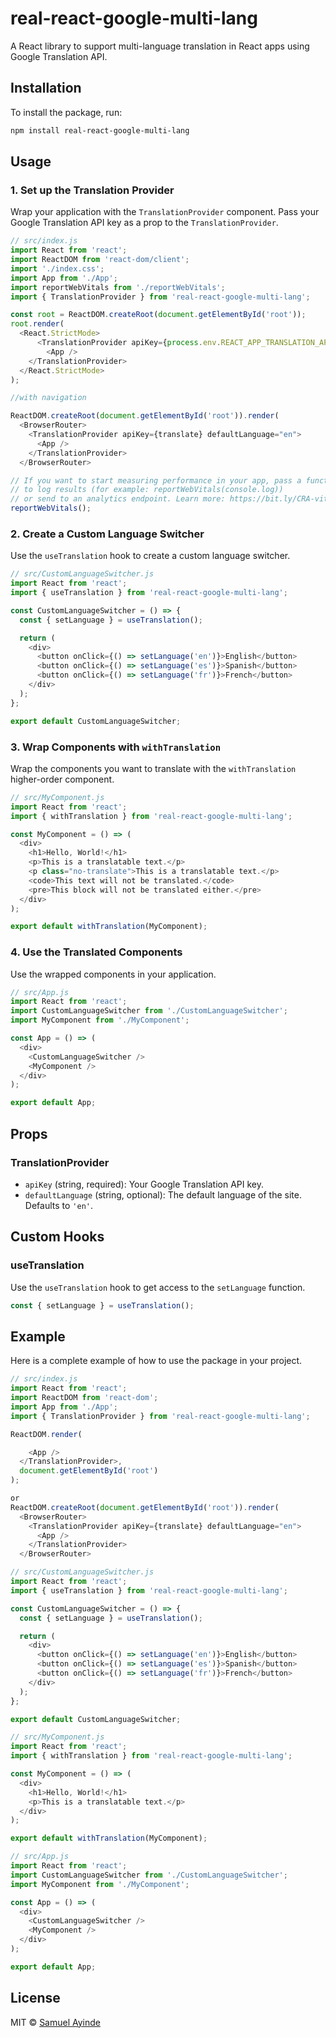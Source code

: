 # real-react-google-multi-lang

A React library to support multi-language translation in React apps using Google Translation API.

## Installation

To install the package, run:

```bash
npm install real-react-google-multi-lang
```

## Usage

### 1. Set up the Translation Provider

Wrap your application with the `TranslationProvider` component. Pass your Google Translation API key as a prop to the `TranslationProvider`.

```javascript
// src/index.js
import React from 'react';
import ReactDOM from 'react-dom/client';
import './index.css';
import App from './App';
import reportWebVitals from './reportWebVitals';
import { TranslationProvider } from 'real-react-google-multi-lang';

const root = ReactDOM.createRoot(document.getElementById('root'));
root.render(
  <React.StrictMode>
      <TranslationProvider apiKey={process.env.REACT_APP_TRANSLATION_API} defaultLanguage="en">
        <App />
    </TranslationProvider>
  </React.StrictMode>
);

//with navigation

ReactDOM.createRoot(document.getElementById('root')).render(
  <BrowserRouter>
    <TranslationProvider apiKey={translate} defaultLanguage="en">
      <App />
    </TranslationProvider>
  </BrowserRouter>

// If you want to start measuring performance in your app, pass a function
// to log results (for example: reportWebVitals(console.log))
// or send to an analytics endpoint. Learn more: https://bit.ly/CRA-vitals
reportWebVitals();

```

### 2. Create a Custom Language Switcher

Use the `useTranslation` hook to create a custom language switcher.

```javascript
// src/CustomLanguageSwitcher.js
import React from 'react';
import { useTranslation } from 'real-react-google-multi-lang';

const CustomLanguageSwitcher = () => {
  const { setLanguage } = useTranslation();

  return (
    <div>
      <button onClick={() => setLanguage('en')}>English</button>
      <button onClick={() => setLanguage('es')}>Spanish</button>
      <button onClick={() => setLanguage('fr')}>French</button>
    </div>
  );
};

export default CustomLanguageSwitcher;
```

### 3. Wrap Components with `withTranslation`

Wrap the components you want to translate with the `withTranslation` higher-order component.

```javascript
// src/MyComponent.js
import React from 'react';
import { withTranslation } from 'real-react-google-multi-lang';

const MyComponent = () => (
  <div>
    <h1>Hello, World!</h1>
    <p>This is a translatable text.</p>
    <p class="no-translate">This is a translatable text.</p>
    <code>This text will not be translated.</code>
    <pre>This block will not be translated either.</pre>
  </div>
);

export default withTranslation(MyComponent);
```

### 4. Use the Translated Components

Use the wrapped components in your application.

```javascript
// src/App.js
import React from 'react';
import CustomLanguageSwitcher from './CustomLanguageSwitcher';
import MyComponent from './MyComponent';

const App = () => (
  <div>
    <CustomLanguageSwitcher />
    <MyComponent />
  </div>
);

export default App;
```

## Props

### TranslationProvider

- `apiKey` (string, required): Your Google Translation API key.
- `defaultLanguage` (string, optional): The default language of the site. Defaults to `'en'`.

## Custom Hooks

### useTranslation

Use the `useTranslation` hook to get access to the `setLanguage` function.

```javascript
const { setLanguage } = useTranslation();
```

## Example

Here is a complete example of how to use the package in your project.

```javascript
// src/index.js
import React from 'react';
import ReactDOM from 'react-dom';
import App from './App';
import { TranslationProvider } from 'real-react-google-multi-lang';

ReactDOM.render(

    <App />
  </TranslationProvider>,
  document.getElementById('root')
);

or
ReactDOM.createRoot(document.getElementById('root')).render(
  <BrowserRouter>
    <TranslationProvider apiKey={translate} defaultLanguage="en">
      <App />
    </TranslationProvider>
  </BrowserRouter>

// src/CustomLanguageSwitcher.js
import React from 'react';
import { useTranslation } from 'real-react-google-multi-lang';

const CustomLanguageSwitcher = () => {
  const { setLanguage } = useTranslation();

  return (
    <div>
      <button onClick={() => setLanguage('en')}>English</button>
      <button onClick={() => setLanguage('es')}>Spanish</button>
      <button onClick={() => setLanguage('fr')}>French</button>
    </div>
  );
};

export default CustomLanguageSwitcher;

// src/MyComponent.js
import React from 'react';
import { withTranslation } from 'real-react-google-multi-lang';

const MyComponent = () => (
  <div>
    <h1>Hello, World!</h1>
    <p>This is a translatable text.</p>
  </div>
);

export default withTranslation(MyComponent);

// src/App.js
import React from 'react';
import CustomLanguageSwitcher from './CustomLanguageSwitcher';
import MyComponent from './MyComponent';

const App = () => (
  <div>
    <CustomLanguageSwitcher />
    <MyComponent />
  </div>
);

export default App;
```

## License

MIT © [Samuel Ayinde](https://github.com/samuelcody)
